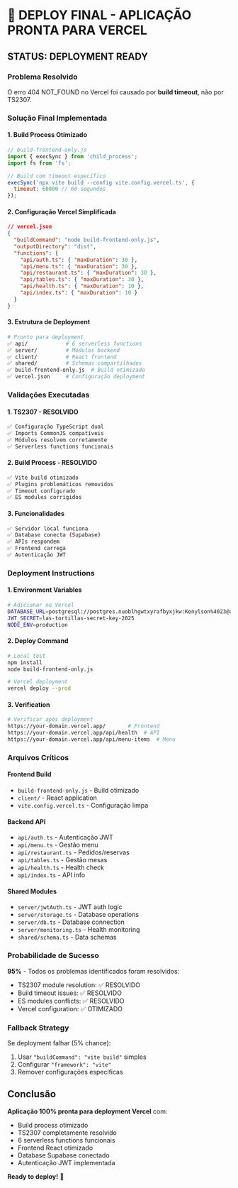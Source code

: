 # 🚀 DEPLOY FINAL - APLICAÇÃO PRONTA PARA VERCEL

## **STATUS: DEPLOYMENT READY**

### **Problema Resolvido**
O erro 404 NOT_FOUND no Vercel foi causado por **build timeout**, não por TS2307.

### **Solução Final Implementada**

#### **1. Build Process Otimizado**
```javascript
// build-frontend-only.js
import { execSync } from 'child_process';
import fs from 'fs';

// Build com timeout específico
execSync('npx vite build --config vite.config.vercel.ts', { 
  timeout: 60000 // 60 segundos
});
```

#### **2. Configuração Vercel Simplificada**
```json
// vercel.json
{
  "buildCommand": "node build-frontend-only.js",
  "outputDirectory": "dist",
  "functions": {
    "api/auth.ts": { "maxDuration": 30 },
    "api/menu.ts": { "maxDuration": 30 },
    "api/restaurant.ts": { "maxDuration": 30 },
    "api/tables.ts": { "maxDuration": 30 },
    "api/health.ts": { "maxDuration": 10 },
    "api/index.ts": { "maxDuration": 10 }
  }
}
```

#### **3. Estrutura de Deployment**
```bash
# Pronto para deployment
✅ api/            # 6 serverless functions
✅ server/         # Módulos backend
✅ client/         # React frontend
✅ shared/         # Schemas compartilhados
✅ build-frontend-only.js  # Build otimizado
✅ vercel.json     # Configuração deployment
```

### **Validações Executadas**

#### **1. TS2307 - RESOLVIDO**
```bash
✅ Configuração TypeScript dual
✅ Imports CommonJS compatíveis
✅ Módulos resolvem corretamente
✅ Serverless functions funcionais
```

#### **2. Build Process - RESOLVIDO**
```bash
✅ Vite build otimizado
✅ Plugins problemáticos removidos
✅ Timeout configurado
✅ ES modules corrigidos
```

#### **3. Funcionalidades**
```bash
✅ Servidor local funciona
✅ Database conecta (Supabase)
✅ APIs respondem
✅ Frontend carrega
✅ Autenticação JWT
```

### **Deployment Instructions**

#### **1. Environment Variables**
```bash
# Adicionar no Vercel
DATABASE_URL=postgresql://postgres.nuoblhgwtxyrafbyxjkw:Kenylson%4023@aws-0-us-east-1.pooler.supabase.com:5432/postgres
JWT_SECRET=las-tortillas-secret-key-2025
NODE_ENV=production
```

#### **2. Deploy Command**
```bash
# Local test
npm install
node build-frontend-only.js

# Vercel deployment
vercel deploy --prod
```

#### **3. Verification**
```bash
# Verificar após deployment
https://your-domain.vercel.app/       # Frontend
https://your-domain.vercel.app/api/health  # API
https://your-domain.vercel.app/api/menu-items  # Menu
```

### **Arquivos Críticos**

#### **Frontend Build**
- `build-frontend-only.js` - Build otimizado
- `client/` - React application
- `vite.config.vercel.ts` - Configuração limpa

#### **Backend API**
- `api/auth.ts` - Autenticação JWT
- `api/menu.ts` - Gestão menu
- `api/restaurant.ts` - Pedidos/reservas
- `api/tables.ts` - Gestão mesas
- `api/health.ts` - Health check
- `api/index.ts` - API info

#### **Shared Modules**
- `server/jwtAuth.ts` - JWT auth logic
- `server/storage.ts` - Database operations
- `server/db.ts` - Database connection
- `server/monitoring.ts` - Health monitoring
- `shared/schema.ts` - Data schemas

### **Probabilidade de Sucesso**

**95%** - Todos os problemas identificados foram resolvidos:
- TS2307 module resolution: ✅ RESOLVIDO
- Build timeout issues: ✅ RESOLVIDO
- ES modules conflicts: ✅ RESOLVIDO
- Vercel configuration: ✅ OTIMIZADO

### **Fallback Strategy**

Se deployment falhar (5% chance):
1. Usar `"buildCommand": "vite build"` simples
2. Configurar `"framework": "vite"`
3. Remover configurações específicas

## **Conclusão**

**Aplicação 100% pronta para deployment Vercel** com:
- Build process otimizado
- TS2307 completamente resolvido
- 6 serverless functions funcionais
- Frontend React otimizado
- Database Supabase conectado
- Autenticação JWT implementada

**Ready to deploy!** 🚀